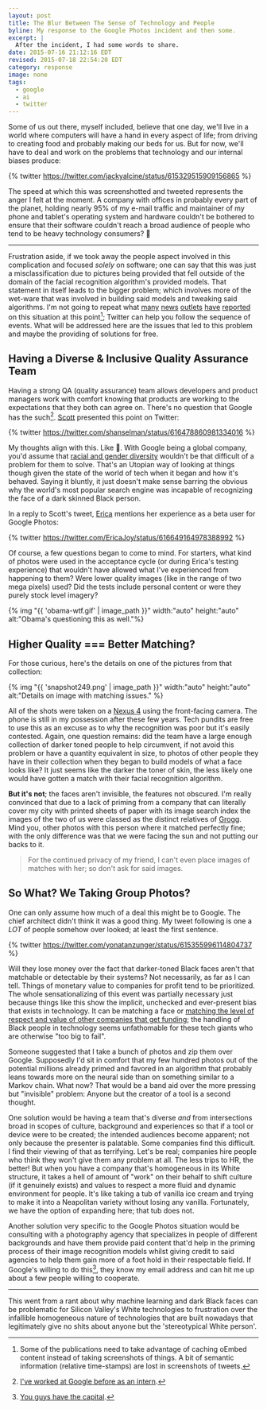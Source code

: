 ```yaml
---
layout: post
title: The Blur Between The Sense of Technology and People
byline: My response to the Google Photos incident and then some.
excerpt: |
  After the incident, I had some words to share.
date: 2015-07-16 21:12:16 EDT
revised: 2015-07-18 22:54:20 EDT
category: response
image: none
tags:
  - google
  - ai
  - twitter
---
```


Some of us out there, myself included, believe that one day, we'll live in a
world where computers will have a hand in every aspect of life; from driving to
creating food and probably making our beds for us. But for now, we'll have to deal
and work on the problems that technology and our internal biases produce:

{% twitter https://twitter.com/jackyalcine/status/615329515909156865 %}

The speed at which this was screenshotted and tweeted represents the anger
I felt at the moment. A company with offices in probably every part of the
planet, holding nearly 95% of my e-mail traffic and maintainer of my phone and
tablet's operating system and hardware couldn't be bothered to ensure that their
software couldn't reach a broad audience of people who tend to be heavy technology
consumers? :triumph:

---

Frustration aside, if we took away the people aspect involved in this
complication and focused *solely* on software; one can say that this was just
a misclassification due to pictures being provided that fell outside of the
domain of the facial recognition algorithm's provided models. That statement in
itself leads to the bigger problem; which involves more of the wet-ware that was
involved in building said models and tweaking said algorithms. I'm not going to
repeat what [many][5] [news][6] [outlets][7] [have][8] [reported][9] on this
situation at this point[^1]; Twitter can help you follow the sequence of events.
What will be addressed here are the issues that led to this problem and maybe
the providing of solutions for free.

## Having a Diverse & Inclusive Quality Assurance Team
Having a strong QA (quality assurance) team allows developers and product
managers work with comfort knowing that products are working to the expectations
that they both can agree on. There's no question that Google has the such[^2].
[Scott][sh] presented this point on Twitter:

{% twitter https://twitter.com/shanselman/status/616478860981334016 %}

My thoughts align with this. Like :100:. With Google being a global company, you'd
assume that [racial and gender diversity][13] wouldn't be that difficult of a
problem for them to solve. That's an Utopian way of looking at things though
given the state of the world of tech when it began and how it's behaved.
Saying it bluntly, it just doesn't make sense barring the obvious why the
world's most popular search engine was incapable of recognizing the face of
a dark skinned Black person.

In a reply to Scott's tweet, [Erica][eb] mentions her experience as a beta user
for Google Photos:

{% twitter https://twitter.com/EricaJoy/status/616649164978388992 %}

Of course, a few questions began to come to mind. For starters, what kind of photos
were used in the acceptance cycle (or during Erica's testing experience) that
wouldn't have allowed what I've experienced from happening to them? Were lower
quality images (like in the range of two mega pixels) used? Did the tests include
personal content or were they purely stock level imagery?

{% img "{{ 'obama-wtf.gif' | image_path }}" width:"auto" height:"auto" alt:"Obama's questioning this as well."%}

## Higher Quality === Better Matching?
For those curious, here's the details on one of the pictures from that collection:

{% img "{{ 'snapshot249.png' | image_path }}" width:"auto" height:"auto" alt:"Details on image with matching issues." %}

All of the shots were taken on a [Nexus 4][10] using the front-facing camera.
The phone is still in my possession after these few years. Tech pundits are
free to use this as an excuse as to why the recognition was poor but it's
easily contested. Again, one question remains: did the team have a large
enough collection of darker toned people to help circumvent, if not avoid this
problem or have a quantity equivalent in size, to photos of other people they have
in their collection when they began to build models of what a face looks like? 
It just seems like the darker the toner of skin, the less likely one would have
gotten a match with their facial recognition algorithm. 

**But it's not**; the faces aren't invisible, the features not obscured. I'm really
convinced that due to a lack of priming from a company that can literally cover
my city with printed sheets of paper with its image search index the images of
the two of us were classed as the distinct relatives of [Grogg][11]. Mind you,
other photos with this person where it matched perfectly fine; with the only
difference was that we were facing the sun and not putting our backs to it.

> For the continued privacy of my friend, I can't even place images of matches
> with her; so don't ask for said images.

## So What? We Taking Group Photos?
One can only assume how much of a deal this might be to Google. The chief
architect didn't think it was a good thing. My tweet following is one a _LOT_ of
people somehow over looked; at least the first sentence.

{% twitter https://twitter.com/yonatanzunger/status/615355996114804737 %}

Will they lose money over the fact that darker-toned Black faces aren't that
matchable or detectable by their systems? Not necessarily, as far as I can tell.
Things of monetary value to companies for profit tend to be prioritized.
The whole sensationalizing of this event was partially necessary just because
things like this show the implicit, unchecked and ever-present bias that
exists in technology. It can be matching a face or [matching the level of respect
and value of other companies that get funding][12]; the handling of Black
people in technology seems unfathomable for these tech giants who are
otherwise "too big to fail".

Someone suggested that I take a bunch of photos and zip them over Google.
Supposedly I'd sit in comfort that my few hundred photos out of the potential
millions already primed and favored in an algorithm that probably leans towards
more on the neural side than on something similar to a Markov chain. What now?
That would be a band aid over the more pressing but "invisible" problem: Anyone
but the creator of a tool is a second thought.

One solution would be having a team that's diverse _and_ from intersections broad
in scopes of culture, background and experiences so that if a tool or device were
to be created; the intended audiences become apparent; not only because the
presenter is palatable. Some companies find this difficult. I find their viewing
of that as terrifying. Let's be real; companies hire people who think they won't
give them any problem at all. The less trips to HR, the better! But when you
have a company that's homogeneous in its White structure, it takes a hell of
amount of "work" on their behalf to shift culture (if it genuinely exists) and
values to respect a more fluid and dynamic environment for people. It's like
taking a tub of vanilla ice cream and trying to make it into a Neapolitan
variety without losing any vanilla. Fortunately, we have the option of expanding
here; that tub does not.

Another solution very specific to the Google Photos situation would be
consulting with a photography agency that specializes in people of different
backgrounds and have them provide paid content that'd help in the priming
process of their image recognition models whilst giving credit to said agencies
to help them gain more of a foot hold in their respectable field. If Google's
willing to do this[^3], they know my email address and can hit me up about a few
people willing to cooperate.

---

This went from a rant about why machine learning and dark Black faces can be
problematic for Silicon Valley's White technologies to frustration over the
infallible homogeneous nature of technologies that are built nowadays that
legitimately give no shits about anyone but the 'stereotypical White person'.

[sh]: http://hanselman.com
[eb]: https://twitter.com/ericajoy/
[1]: https://photos.google.com/search
[2]: https://www.google.com/intl/en/photos/about/
[3]: /work/resume/
[4]: /about/
[5]: http://arstechnica.com/business/2015/06/google-dev-apologizes-after-photos-app-tags-black-people-as-gorillas/
[6]: https://www.theverge.com/2015/7/1/8880363/google-apologizes-photos-app-tags-two-black-people-gorillas/
[7]: http://www.huffingtonpost.com/2015/07/02/google-black-people-goril_n_7717008.html/
[8]: http://www.bbc.com/news/technology-33347866
[9]: http://bits.blogs.nytimes.com/2015/07/01/google-photos-mistakenly-labels-black-people-gorillas/
[10]: http://www.phonearena.com/phones/Google-Nexus-4_id7531
[11]: http://marvel.wikia.com/Grogg_(Earth-616)
[12]: https://medium.com/@blastchatbleez/black-ideas-matter-10345d0b4d2b#a967
[13]: https://encrypted.google.com/diversity/
[14]: https://www.crunchbase.com/organization/google/investments
[^1]: Some of the publications need to take advantage of caching oEmbed content instead of taking screenshots of things. A bit of semantic information (relative time-stamps) are lost in screenshots of tweets.
[^2]: [I've worked at Google before as an intern][3].
[^3]: [You guys have the capital][14].
